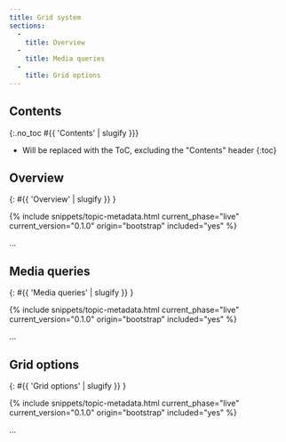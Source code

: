 ```yaml
---
title: Grid system
sections:
  -
    title: Overview
  -
    title: Media queries
  -
    title: Grid options
---
```


## Contents
{:.no_toc #{{ 'Contents' | slugify }}}

* Will be replaced with the ToC, excluding the "Contents" header
{:toc}

## Overview
{: #{{ 'Overview' | slugify }} }

{% include snippets/topic-metadata.html current_phase="live" current_version="0.1.0" origin="bootstrap" included="yes" %}

...

## Media queries
{: #{{ 'Media queries' | slugify }} }

{% include snippets/topic-metadata.html current_phase="live" current_version="0.1.0" origin="bootstrap" included="yes" %}

...

## Grid options
{: #{{ 'Grid options' | slugify }} }

{% include snippets/topic-metadata.html current_phase="live" current_version="0.1.0" origin="bootstrap" included="yes" %}

...
